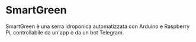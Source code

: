 # SmartGreen
SmartGreen è una serra idroponica automatizzata con Arduino e Raspberry Pi, controllabile da un'app o da un bot Telegram.

